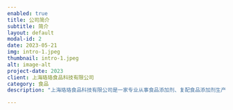 ```yaml
---
enabled: true
title: 公司简介
subtitle: 简介
layout: default
modal-id: 2
date: 2023-05-21
img: intro-1.jpeg
thumbnail: intro-1.jpeg
alt: image-alt
project-date: 2023
client: 上海珞珞食品科技有限公司
category: 食品
description: "上海珞珞食品科技有限公司是一家专业从事食品添加剂、复配食品添加剂生产、销售，及食品科技领域内技术开发的民营企业。 主要产品:葡萄糖酸-8-内醋(豆腐王)、豆制品消泡剂、复配稳定凝固剂，葡萄糖酸溶液、钠、钙、亚铁等酸盐系列产品。 深耕行业20年，不断提升产品性能，开发多元化产品，致力服务于市场、满足客户需求。公司成立以来，秉承客户至上、诚信为本的原则，愿与您携手合作，共创美好未来。"

---
```

